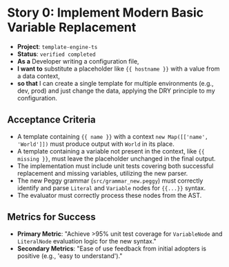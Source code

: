 # Story 0: Implement Modern Basic Variable Replacement

- **Project**: `template-engine-ts`
- **Status**: `verified completed`
- **As a** Developer writing a configuration file,
- **I want to** substitute a placeholder like `{{ hostname }}` with a value from a data context,
- **so that** I can create a single template for multiple environments (e.g., dev, prod) and just change the data, applying the DRY principle to my configuration.

## Acceptance Criteria

- A template containing `{{ name }}` with a context `new Map([['name', 'World']])` must produce output with `World` in its place.
- A template containing a variable not present in the context, like `{{ missing }}`, must leave the placeholder unchanged in the final output.
- The implementation must include unit tests covering both successful replacement and missing variables, utilizing the new parser.
- The new Peggy grammar (`src/grammar_new.peggy`) must correctly identify and parse `Literal` and `Variable` nodes for `{{...}}` syntax.
- The evaluator must correctly process these nodes from the AST.

## Metrics for Success

- **Primary Metric**: "Achieve >95% unit test coverage for `VariableNode` and `LiteralNode` evaluation logic for the new syntax."
- **Secondary Metrics**: "Ease of use feedback from initial adopters is positive (e.g., 'easy to understand')."
